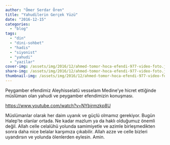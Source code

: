 ```yaml
---
author: "Ömer Serdar Ören"
title: "Yahudilerin Gerçek Yüzü"
date: "2016-12-15"
categories: 
  - "blog"
tags: 
  - "din"
  - "dini-sohbet"
  - "hadis"
  - "siyonist"
  - "yahudi"
  - "yazilar"
cover-img: /assets/img/2016/12/ahmed-tomor-hoca-efendi-977-video-foto.jpg
share-img: /assets/img/2016/12/ahmed-tomor-hoca-efendi-977-video-foto.jpg
thumbnail-img: /assets/img/2016/12/ahmed-tomor-hoca-efendi-977-video-foto.jpg
---
```


Peygamber efendimiz Aleyhisselatü vesselam Medine’ye hicret ettiğinde müslüman olan yahudi ve peygamber efendimizin konuşması.

<https://www.youtube.com/watch?v=NYbjrmzkp8U>

Müslümanlar olarak her daim uyanık ve güçlü olmamız gerekiyor. Bugün Halep’te olanlar ortada. Ne kadar mazlum ya da haklı olduğumuz önemli değil. Allah celle celalühü yolunda samimiyetle ve azimle birleşmedikten sonra daha nice belalar karşımıza çıkabilir. Allah azze ve celle bizleri uyandırsın ve yolunda ölenlerden eylesin. Amin.
